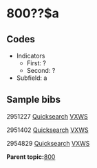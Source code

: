 # 800??$a

## Codes

-   Indicators
    -   First: ?
    -   Second: ?
-   Subfield: a

## Sample bibs

2951227 [Quicksearch](https://search.library.yale.edu/catalog/2951227) [VXWS](http://prodorbis.library.yale.edu:7014/vxws/GetHoldingsService?bibId=2951227)

2951402 [Quicksearch](https://search.library.yale.edu/catalog/2951402) [VXWS](http://prodorbis.library.yale.edu:7014/vxws/GetHoldingsService?bibId=2951402)

2954829 [Quicksearch](https://search.library.yale.edu/catalog/2954829) [VXWS](http://prodorbis.library.yale.edu:7014/vxws/GetHoldingsService?bibId=2954829)

**Parent topic:**[800](../../tags/800/800.md)

